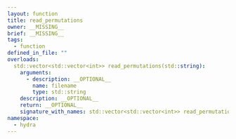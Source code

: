 ```yaml
---
layout: function
title: read_permutations
owner: __MISSING__
brief: __MISSING__
tags:
  - function
defined_in_file: ""
overloads:
  std::vector<std::vector<int>> read_permutations(std::string):
    arguments:
      - description: __OPTIONAL__
        name: filename
        type: std::string
    description: __OPTIONAL__
    return: __OPTIONAL__
    signature_with_names: std::vector<std::vector<int>> read_permutations(std::string filename)
namespace:
  - hydra
---
```

